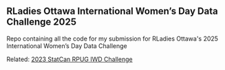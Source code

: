 ## RLadies Ottawa International Women’s Day Data Challenge 2025  
Repo containing all the code for my submission for RLadies Ottawa's 2025 International Women’s Day Data Challenge

Related: [2023 StatCan RPUG IWD Challenge](https://github.com/MaiaPelletier/digitall-dataviz-challenge)
